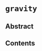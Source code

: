 <!--
order: 0
title: Gravity Overview
parent:
  title: "mhub2"
-->

# `gravity`

## Abstract

## Contents
